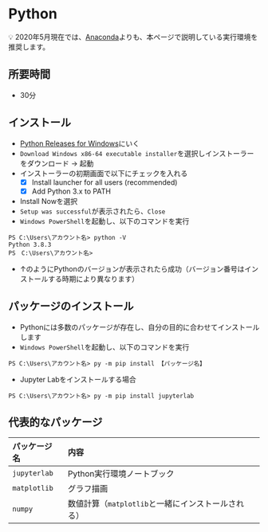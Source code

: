 # Python

:bulb: 2020年5月現在では、[Anaconda](pc-anacoda.md)よりも、本ページで説明している実行環境を推奨します。

## 所要時間

- 30分

## インストール

- [Python Releases for Windows](https://www.python.org/downloads/windows/)にいく
- `Download Windows x86-64 executable installer`を選択しインストーラーをダウンロード → 起動
- インストーラーの初期画面で以下にチェックを入れる
  - [x] Install launcher for all users (recommended)
  - [x] Add Python 3.x to PATH
- Install Nowを選択
- `Setup was successful`が表示されたら、`Close`
- `Windows PowerShell`を起動し、以下のコマンドを実行
```
PS C:\Users\アカウント名> python -V
Python 3.8.3
PS　C:\Users\アカウント名>
```
- ↑のようにPythonのバージョンが表示されたら成功（バージョン番号はインストールする時期により異なります）

## パッケージのインストール

- Pythonには多数のパッケージが存在し、自分の目的に合わせてインストールします
- `Windows PowerShell`を起動し、以下のコマンドを実行
```
PS C:\Users\アカウント名> py -m pip install 【パッケージ名】
```
- Jupyter Labをインストールする場合
```
PS C:\Users\アカウント名> py -m pip install jupyterlab
```

## 代表的なパッケージ

|パッケージ名|内容|
|:--|:--|
|`jupyterlab`|Python実行環境ノートブック|
|`matplotlib`|グラフ描画|
|`numpy`|数値計算（`matplotlib`と一緒にインストールされる）|
